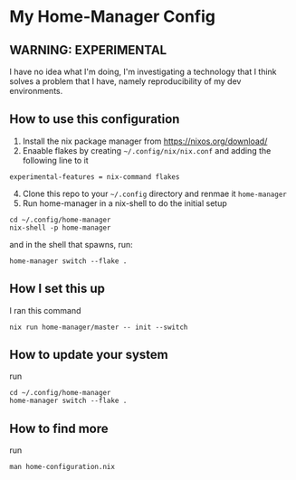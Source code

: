 # My Home-Manager Config


## WARNING: EXPERIMENTAL

I have no idea what I'm doing, I'm investigating a technology that I think solves a problem that I have, namely reproducibility of my dev environments.


## How to use this configuration

1. Install the nix package manager from https://nixos.org/download/
2. Enaable flakes by creating `~/.config/nix/nix.conf` and adding the following line to it
```
experimental-features = nix-command flakes
```
4. Clone this repo to your `~/.config` directory and renmae it `home-manager`
5. Run home-manager in a nix-shell to do the initial setup
```
cd ~/.config/home-manager
nix-shell -p home-manager
```
and in the shell that spawns, run: 
```
home-manager switch --flake .
```

## How I set this up

I ran this command 
```
nix run home-manager/master -- init --switch
```

## How to update your system

run 
```
cd ~/.config/home-manager
home-manager switch --flake .
```

## How to find more

run 
```
man home-configuration.nix
```
